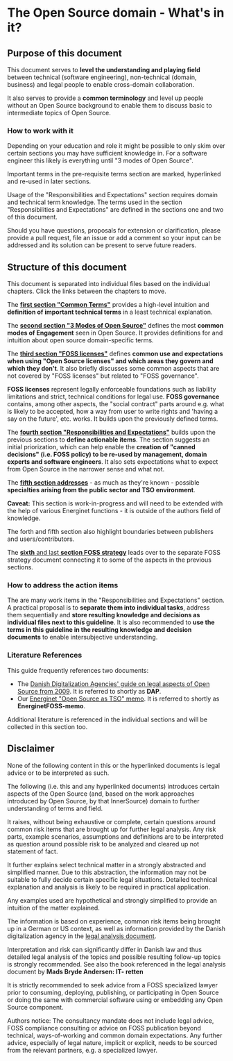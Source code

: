 # The Open Source domain - What's in it?

## Purpose of this document

This document serves to **level the understanding and playing field** between technical (software engineering), non-technical (domain, business) and legal people to enable cross-domain collaboration.

It also serves to provide a **common terminology** and level up people without an Open Source background to enable them to discuss basic to intermediate topics of Open Source.

### How to work with it

Depending on your education and role it might be possible to only skim over certain sections you may have sufficient knowledge in. 
For a software engineer this likely is everything until "3 modes of Open Source".

Important terms in the pre-requisite terms section are marked, hyperlinked and re-used in later sections.

Usage of the "Responsibilities and Expectations" section requires domain and technical term knowledge. 
The terms used in the section "Responsibilities and Expectations" are defined in the sections one and two of this document. 

Should you have questions, proposals for extension or clarification, please provide a pull request, file an issue or add a comment so your input can be addressed and its solution can be present to serve future readers. 


## Structure of this document

This document is separated into individual files based on the individual chapters. Click the links between the chapters to move.

The [**first section "Common Terms"**](02-FOSS-Terms-Intro-Common-Terms.md) provides a high-level intuition and **definition of important technical terms** in a least technical explanation. 

The **[second section "3 Modes of Open Source"](03-FOSS-Terms-Intro-3modes-of-FOSS.md)** defines the most **common modes of Engagement** seen in Open Source. It provides definitions for and intuition about open source domain-specific terms.

The [**third section "FOSS licenses"**](04-FOSS-Terms-Intro-FOSS-licenses.md) defines **common use and expectations when using "Open Source licenses" and which areas they govern and which they don't**.
It also briefly discusses some common aspects that are not covered by "FOSS licenses" but related to "FOSS governance".

**FOSS licenses** represent legally enforceable foundations such as liability limitations and strict, technical conditions for legal use.
**FOSS governance** contains, among other aspects, the "social contract" parts around e.g. what is likely to be accepted, how a way from user to write rights and 'having a say on the future', etc. works. 
It builds upon the previously defined terms.

The [**fourth section "Responsibilities and Expectations"**](05-FOSS-Terms-Intro-responsibilities-and-expectations.md) builds upon the previous sections to **define actionable items**. The section suggests an initial priorization, which can help enable the **creation of "canned decisions" (i.e. FOSS policy) to be re-used by management, domain experts and software engineers**.
It also sets expectations what to expect from Open Source in the narrower sense and what not.

The [**fifth section addresses**](06-FOSS-Terms-Intro-public-sector-specialties.md) - as much as they're known - possible **specialties arising from the public sector and TSO environment**. 

**Caveat:** This section is work-in-progress and will need to be extended with the help of various Energinet functions - it is outside of the authors field of knowledge.

The forth and fifth section also highlight boundaries between publishers and users/contributors.

The [**sixth** and last **section FOSS strategy**](07-FOSS-Terms-Intro-FOSS-strategy.md) leads over to the separate FOSS strategy document connecting it to some of the aspects in the previous sections.


### How to address the action items

The are many work items in the "Responsibilities and Expectations" section.
A practical proposal is to **separate them into individual tasks**, address them sequentially and **store resulting knowledge and decisions as individual files next to this guideline**. It is also recommended to **use the terms in this guideline in the resulting knowledge and decision documents** to enable intersubjective understanding.

### Literature References

This guide frequently references two documents:
- The [Danish Digitalization Agencies' guide on legal aspects of Open Source from 2009](https://www.digitaliser.dk/resource/451301/artefact/retligeforholdvedopensource.pdf?artefact=true&PID=464845). It is referred to shortly as **DAP**.
- Our [Energinet "Open Source as TSO" memo](../../background_material/minutes_legal_notes_on_energinets_use_of_open_source.pdf). It is referred to shortly as **EnerginetFOSS-memo**. 

Additional literature is referenced in the individual sections and will be collected in this section too.

## Disclaimer

None of the following content in this or the hyperlinked documents is legal advice or to be interpreted as such. 

The following (i.e. this and any hyperlinked documents) introduces certain aspects of the Open Source (and, based on the work approaches introduced by Open Source, by that InnerSource) domain to further understanding of terms and field.

It raises, without being exhaustive or complete, certain questions around common risk items that are brought up for further legal analysis. Any risk parts, example scenarios, assumptions and definitions are to be interpreted as question around possible risk to be analyzed and cleared up not statement of fact.

It further explains select technical matter in a strongly abstracted and simplified manner. Due to this abstraction, the information may not be suitable to fully decide certain specific legal situations. Detailed technical explanation and analysis is likely to be required in practical application. 

Any examples used are hypothetical and strongly simplified to provide an intuition of the matter explained.

The information is based on experience, common risk items being brought up in a German or US context, as well as information provided by the Danish digitalization agency in the [legal analysis document]().

Interpretation and risk can significantly differ in Danish law and thus detailed legal analysis of the topics and possible resulting follow-up topics is strongly recommended. See also the book referenced in the legal analysis document by **Mads Bryde Andersen: IT- retten**

It is strictly recommended to seek advice from a FOSS specialized lawyer prior to consuming, deploying, publishing, or participating in Open Source or doing the same with commercial software using or embedding any Open Source component.

Authors notice: The consultancy mandate does not include legal advice, FOSS compliance consulting or advice on FOSS publication beyond technical, ways-of-working and common domain expectations. Any further advice, especially of legal nature, implicit or explicit, needs to be sourced from the relevant partners, e.g. a specialized lawyer. 

